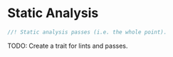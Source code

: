 # Static Analysis

```rust
//! Static analysis passes (i.e. the whole point).
```

TODO: Create a trait for lints and passes.